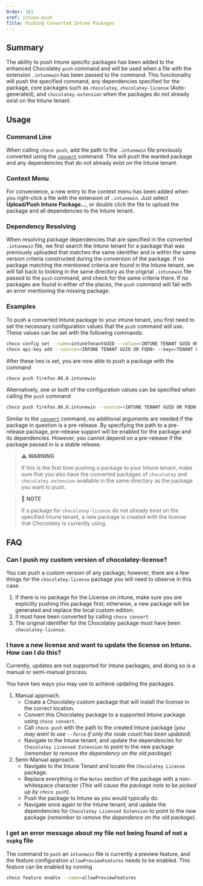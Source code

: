 ```yaml
---
Order: 163
xref: intune-push
Title: Pushing Converted Intune Packages
---
```


<?! Include "../../../shared/intune-note.txt" /?>

## Summary

The ability to push Intune specific packages has been added to the enhanced Chocolatey `push` command and will be used when a file with the extension `.intunewin` has been passed to the command.
This functionality will push the specified command, any dependencies specified for the package, core packages such as `chocolatey`, `chocolatey-license` (Auto-generated), and `chocolatey.extension` when the packages do not already exist on the Intune tenant.

## Usage

### Command Line

When calling `choco push`, add the path to the `.intunewin` file previously converted using the [`convert`](xref:intune-convert) command.
This will push the wanted package and any dependencies that do not already exist on the Intune tenant.

### Context Menu

For convenience, a new entry to the context menu has been added when you right-click a file with the extension of `.intunewin`.
Just select **Upload/Push Intune Package...**, or double click the file to upload the package and all dependencies to the Intune tenant.

### Dependency Resolving

When resolving package dependencies that are specified in the converted `.intunewin` file, we first search the Intune tenant
for a package that was previously uploaded that matches the same identifier and is within the same version criteria constructed during
the conversion of the package.
If no package matching the mentioned criteria are found in the Intune tenant, we will fall back to looking in the same directory as the original
`.intunewin` file passed to the `push` command, and check for the same criteria there.
If no packages are found in either of the places, the `push` command will fail with an error mentioning the missing package.

### Examples

To push a converted Intune package to your intune tenant, you first need to set the necessary configuration values that the `push` command will use.
These values can be set with the following commands:

~~~sh
choco config set --name=intuneTenantGUID --value=<INTUNE TENANT GUID OR FQDN>
choco api-key add --source=<INTUNE TENANT GUID OR FQDN> --key=<TENANT CLIENT ID>:<TENTANT CLIENT SECRET>
~~~

After these two is set, you are now able to push a package with the command

~~~sh
choco push firefox.86.0.intunewin
~~~

Alternatively, one or both of the configuration values can be specified when calling the `push` command

~~~sh
choco push firefox.86.0.intunewin --source=<INTUNE TENANT GUID OR FQDN> --api-key=<TENANT CLIENT ID>:<TENANT CLIENT SECRET>
~~~

Similar to the [`convert`](xref:intune-convert) command, no additional arguments are needed if the package in question is a pre-release.
By specifying the path to a pre-release package, pre-release support will be enabled for the package and its dependencies.
However, you cannot depend on a pre-release if the package passed in is a stable release.

> :warning: **WARNING**
>
> If this is the first time pushing a package to your Intune tenant, make sure that you also
> have the converted packages of `chocolatey` and `chocolatey.extension` available in the same
> directory as the package you want to push.

> :memo: **NOTE**
>
> If a package for `chocolatey-license` do not already exist on the specified Intune tenant,
> a new package is created with the license that Chocolatey is currently using.

## FAQ

### Can I push my custom version of chocolatey-license?

You can push a custom version of any package; however, there are a few things for the `chocolatey-license` package you will need to observe in this case.

1. If there is no package for the License on intune, make sure you are explicitly pushing this package first; otherwise, a new package will be generated and replace the local custom edition.
2. It must have been converted by calling `choco convert`
3. The original identifier for the Chocolatey package must have been `chocolatey-license`.

### I have a new license and want to update the license on Intune. How can I do this?

Currently, updates are not supported for Intune packages, and doing so is a manual or semi-manual process.

You have two ways you may use to achieve updating the packages.

1. Manual approach.
   - Create a Chocolatey custom package that will install the license in the correct location.
   - Convert this Chocolatey package to a supported Intune package using `choco convert`.
   - Call `choco push` with the path to the created Intune package (*you may want to use `--force` if only the node count has been updated*)
   - Navigate to the Intune tenant, and update the dependencies for `Chocolatey Licensed Extension` to point to the new package (*remember to remove the dependency on the old package*)
2. Semi-Manual approach.
   - Navigate to the Intune Tenant and locate the `Chocolatey License` package.
   - Replace everything in the `Notes` section of the package with a non-whitespace character (*This will cause the package note to be picked up by `choco push`*).
   - Push the package to Intune as you would typically do.
   - Navigate once again to the Intune tenant, and update the dependencies for `Chocolatey Licensed Extension` to point to the new package (*remember to remove the dependence on the old package*).

### I get an error message about my file not being found of not a `nupkg` file

The command to `push` an `intunewin` file is currently a preview feature, and the feature configuration `allowPreviewFeatures` needs to be enabled.
This feature can be enabled by running
~~~sh
choco feature enable --name=allowPreviewFeatures
~~~
